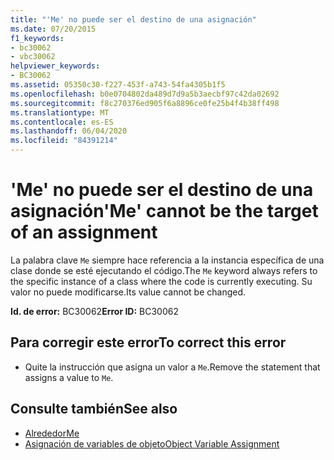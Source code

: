 ```yaml
---
title: "'Me' no puede ser el destino de una asignación"
ms.date: 07/20/2015
f1_keywords:
- bc30062
- vbc30062
helpviewer_keywords:
- BC30062
ms.assetid: 05350c30-f227-453f-a743-54fa4305b1f5
ms.openlocfilehash: b0e0704802da489d7d9a5b3aecbf97c42da02692
ms.sourcegitcommit: f8c270376ed905f6a8896ce0fe25b4f4b38ff498
ms.translationtype: MT
ms.contentlocale: es-ES
ms.lasthandoff: 06/04/2020
ms.locfileid: "84391214"
---
```

# <a name="me-cannot-be-the-target-of-an-assignment"></a><span data-ttu-id="89de1-102">'Me' no puede ser el destino de una asignación</span><span class="sxs-lookup"><span data-stu-id="89de1-102">'Me' cannot be the target of an assignment</span></span>
<span data-ttu-id="89de1-103">La palabra clave `Me` siempre hace referencia a la instancia específica de una clase donde se esté ejecutando el código.</span><span class="sxs-lookup"><span data-stu-id="89de1-103">The `Me` keyword always refers to the specific instance of a class where the code is currently executing.</span></span> <span data-ttu-id="89de1-104">Su valor no puede modificarse.</span><span class="sxs-lookup"><span data-stu-id="89de1-104">Its value cannot be changed.</span></span>  
  
 <span data-ttu-id="89de1-105">**Id. de error:** BC30062</span><span class="sxs-lookup"><span data-stu-id="89de1-105">**Error ID:** BC30062</span></span>  
  
## <a name="to-correct-this-error"></a><span data-ttu-id="89de1-106">Para corregir este error</span><span class="sxs-lookup"><span data-stu-id="89de1-106">To correct this error</span></span>  
  
- <span data-ttu-id="89de1-107">Quite la instrucción que asigna un valor a `Me`.</span><span class="sxs-lookup"><span data-stu-id="89de1-107">Remove the statement that assigns a value to `Me`.</span></span>  
  
## <a name="see-also"></a><span data-ttu-id="89de1-108">Consulte también</span><span class="sxs-lookup"><span data-stu-id="89de1-108">See also</span></span>

- [<span data-ttu-id="89de1-109">Alrededor</span><span class="sxs-lookup"><span data-stu-id="89de1-109">Me</span></span>](../programming-guide/program-structure/me-my-mybase-and-myclass.md#me)
- [<span data-ttu-id="89de1-110">Asignación de variables de objeto</span><span class="sxs-lookup"><span data-stu-id="89de1-110">Object Variable Assignment</span></span>](../programming-guide/language-features/variables/object-variable-assignment.md)
